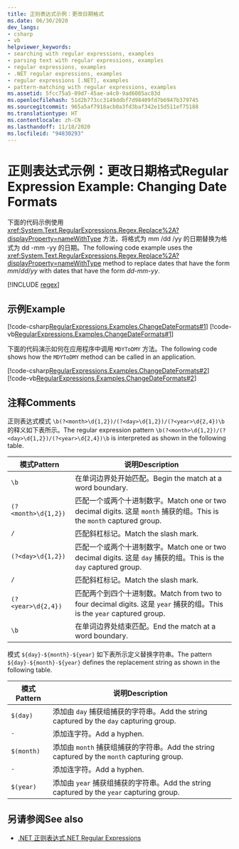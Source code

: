 ```yaml
---
title: 正则表达式示例：更改日期格式
ms.date: 06/30/2020
dev_langs:
- csharp
- vb
helpviewer_keywords:
- searching with regular expressions, examples
- parsing text with regular expressions, examples
- regular expressions, examples
- .NET regular expressions, examples
- regular expressions [.NET], examples
- pattern-matching with regular expressions, examples
ms.assetid: 5fcc75a5-09d7-45ae-a4c0-9ad6085ac83d
ms.openlocfilehash: 51d2b773cc3149ddbf7d98409fd7b6947b379745
ms.sourcegitcommit: 965a5af7918acb0a3fd3baf342e15d511ef75188
ms.translationtype: HT
ms.contentlocale: zh-CN
ms.lasthandoff: 11/18/2020
ms.locfileid: "94830293"
---
```

# <a name="regular-expression-example-changing-date-formats"></a><span data-ttu-id="afbe4-102">正则表达式示例：更改日期格式</span><span class="sxs-lookup"><span data-stu-id="afbe4-102">Regular Expression Example: Changing Date Formats</span></span>
<span data-ttu-id="afbe4-103">下面的代码示例使用 <xref:System.Text.RegularExpressions.Regex.Replace%2A?displayProperty=nameWithType> 方法，将格式为 mm  /dd  /yy  的日期替换为格式为 dd  -mm  -yy  的日期。</span><span class="sxs-lookup"><span data-stu-id="afbe4-103">The following code example uses the <xref:System.Text.RegularExpressions.Regex.Replace%2A?displayProperty=nameWithType> method to replace dates that have the form *mm*/*dd*/*yy* with dates that have the form *dd*-*mm*-*yy*.</span></span>  

[!INCLUDE [regex](../../../includes/regex.md)]

## <a name="example"></a><span data-ttu-id="afbe4-104">示例</span><span class="sxs-lookup"><span data-stu-id="afbe4-104">Example</span></span>  
 [!code-csharp[RegularExpressions.Examples.ChangeDateFormats#1](../../../samples/snippets/csharp/VS_Snippets_CLR/RegularExpressions.Examples.ChangeDateFormats/cs/Example_ChangeDateFormats1.cs#1)]
 [!code-vb[RegularExpressions.Examples.ChangeDateFormats#1](../../../samples/snippets/visualbasic/VS_Snippets_CLR/RegularExpressions.Examples.ChangeDateFormats/vb/Example_ChangeDateFormats1.vb#1)]  
  
 <span data-ttu-id="afbe4-105">下面的代码演示如何在应用程序中调用 `MDYToDMY` 方法。</span><span class="sxs-lookup"><span data-stu-id="afbe4-105">The following code shows how the `MDYToDMY` method can be called in an application.</span></span>  
  
 [!code-csharp[RegularExpressions.Examples.ChangeDateFormats#2](../../../samples/snippets/csharp/VS_Snippets_CLR/RegularExpressions.Examples.ChangeDateFormats/cs/Example_ChangeDateFormats1.cs#2)]
 [!code-vb[RegularExpressions.Examples.ChangeDateFormats#2](../../../samples/snippets/visualbasic/VS_Snippets_CLR/RegularExpressions.Examples.ChangeDateFormats/vb/Example_ChangeDateFormats1.vb#2)]  
  
## <a name="comments"></a><span data-ttu-id="afbe4-106">注释</span><span class="sxs-lookup"><span data-stu-id="afbe4-106">Comments</span></span>  
 <span data-ttu-id="afbe4-107">正则表达式模式 `\b(?<month>\d{1,2})/(?<day>\d{1,2})/(?<year>\d{2,4})\b` 的释义如下表所示。</span><span class="sxs-lookup"><span data-stu-id="afbe4-107">The regular expression pattern  `\b(?<month>\d{1,2})/(?<day>\d{1,2})/(?<year>\d{2,4})\b` is interpreted as shown in the following table.</span></span>  
  
|<span data-ttu-id="afbe4-108">模式</span><span class="sxs-lookup"><span data-stu-id="afbe4-108">Pattern</span></span>|<span data-ttu-id="afbe4-109">说明</span><span class="sxs-lookup"><span data-stu-id="afbe4-109">Description</span></span>|  
|-------------|-----------------|  
|`\b`|<span data-ttu-id="afbe4-110">在单词边界处开始匹配。</span><span class="sxs-lookup"><span data-stu-id="afbe4-110">Begin the match at a word boundary.</span></span>|  
|`(?<month>\d{1,2})`|<span data-ttu-id="afbe4-111">匹配一个或两个十进制数字。</span><span class="sxs-lookup"><span data-stu-id="afbe4-111">Match one or two decimal digits.</span></span> <span data-ttu-id="afbe4-112">这是 `month` 捕获的组。</span><span class="sxs-lookup"><span data-stu-id="afbe4-112">This is the `month` captured group.</span></span>|  
|`/`|<span data-ttu-id="afbe4-113">匹配斜杠标记。</span><span class="sxs-lookup"><span data-stu-id="afbe4-113">Match the slash mark.</span></span>|  
|`(?<day>\d{1,2})`|<span data-ttu-id="afbe4-114">匹配一个或两个十进制数字。</span><span class="sxs-lookup"><span data-stu-id="afbe4-114">Match one or two decimal digits.</span></span> <span data-ttu-id="afbe4-115">这是 `day` 捕获的组。</span><span class="sxs-lookup"><span data-stu-id="afbe4-115">This is the `day` captured group.</span></span>|  
|`/`|<span data-ttu-id="afbe4-116">匹配斜杠标记。</span><span class="sxs-lookup"><span data-stu-id="afbe4-116">Match the slash mark.</span></span>|  
|`(?<year>\d{2,4})`|<span data-ttu-id="afbe4-117">匹配两个到四个十进制数。</span><span class="sxs-lookup"><span data-stu-id="afbe4-117">Match from two to four decimal digits.</span></span> <span data-ttu-id="afbe4-118">这是 `year` 捕获的组。</span><span class="sxs-lookup"><span data-stu-id="afbe4-118">This is the `year` captured group.</span></span>|  
|`\b`|<span data-ttu-id="afbe4-119">在单词边界处结束匹配。</span><span class="sxs-lookup"><span data-stu-id="afbe4-119">End the match at a word boundary.</span></span>|  
  
 <span data-ttu-id="afbe4-120">模式 `${day}-${month}-${year}` 如下表所示定义替换字符串。</span><span class="sxs-lookup"><span data-stu-id="afbe4-120">The pattern `${day}-${month}-${year}` defines the replacement string as shown in the following table.</span></span>  
  
|<span data-ttu-id="afbe4-121">模式</span><span class="sxs-lookup"><span data-stu-id="afbe4-121">Pattern</span></span>|<span data-ttu-id="afbe4-122">说明</span><span class="sxs-lookup"><span data-stu-id="afbe4-122">Description</span></span>|  
|-------------|-----------------|  
|`$(day)`|<span data-ttu-id="afbe4-123">添加由 `day` 捕获组捕获的字符串。</span><span class="sxs-lookup"><span data-stu-id="afbe4-123">Add the string captured by the `day` capturing group.</span></span>|  
|`-`|<span data-ttu-id="afbe4-124">添加连字符。</span><span class="sxs-lookup"><span data-stu-id="afbe4-124">Add a hyphen.</span></span>|  
|`$(month)`|<span data-ttu-id="afbe4-125">添加由 `month` 捕获组捕获的字符串。</span><span class="sxs-lookup"><span data-stu-id="afbe4-125">Add the string captured by the `month` capturing group.</span></span>|  
|`-`|<span data-ttu-id="afbe4-126">添加连字符。</span><span class="sxs-lookup"><span data-stu-id="afbe4-126">Add a hyphen.</span></span>|  
|`$(year)`|<span data-ttu-id="afbe4-127">添加由 `year` 捕获组捕获的字符串。</span><span class="sxs-lookup"><span data-stu-id="afbe4-127">Add the string captured by the `year` capturing group.</span></span>|  
  
## <a name="see-also"></a><span data-ttu-id="afbe4-128">另请参阅</span><span class="sxs-lookup"><span data-stu-id="afbe4-128">See also</span></span>

- [<span data-ttu-id="afbe4-129">.NET 正则表达式</span><span class="sxs-lookup"><span data-stu-id="afbe4-129">.NET Regular Expressions</span></span>](regular-expressions.md)
